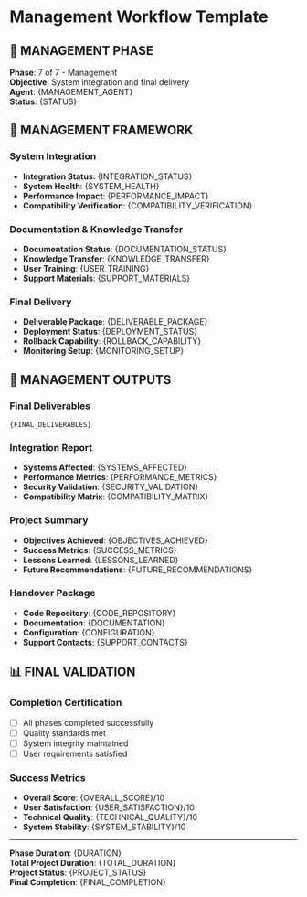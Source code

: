 # Management Workflow Template

## 🎯 MANAGEMENT PHASE

**Phase**: 7 of 7 - Management  
**Objective**: System integration and final delivery  
**Agent**: {MANAGEMENT_AGENT}  
**Status**: {STATUS}  

## 🔧 MANAGEMENT FRAMEWORK

### System Integration
- **Integration Status**: {INTEGRATION_STATUS}
- **System Health**: {SYSTEM_HEALTH}
- **Performance Impact**: {PERFORMANCE_IMPACT}
- **Compatibility Verification**: {COMPATIBILITY_VERIFICATION}

### Documentation & Knowledge Transfer
- **Documentation Status**: {DOCUMENTATION_STATUS}
- **Knowledge Transfer**: {KNOWLEDGE_TRANSFER}
- **User Training**: {USER_TRAINING}
- **Support Materials**: {SUPPORT_MATERIALS}

### Final Delivery
- **Deliverable Package**: {DELIVERABLE_PACKAGE}
- **Deployment Status**: {DEPLOYMENT_STATUS}
- **Rollback Capability**: {ROLLBACK_CAPABILITY}
- **Monitoring Setup**: {MONITORING_SETUP}

## 🎯 MANAGEMENT OUTPUTS

### Final Deliverables
```
{FINAL_DELIVERABLES}
```

### Integration Report
- **Systems Affected**: {SYSTEMS_AFFECTED}
- **Performance Metrics**: {PERFORMANCE_METRICS}
- **Security Validation**: {SECURITY_VALIDATION}
- **Compatibility Matrix**: {COMPATIBILITY_MATRIX}

### Project Summary
- **Objectives Achieved**: {OBJECTIVES_ACHIEVED}
- **Success Metrics**: {SUCCESS_METRICS}
- **Lessons Learned**: {LESSONS_LEARNED}
- **Future Recommendations**: {FUTURE_RECOMMENDATIONS}

### Handover Package
- **Code Repository**: {CODE_REPOSITORY}
- **Documentation**: {DOCUMENTATION}
- **Configuration**: {CONFIGURATION}
- **Support Contacts**: {SUPPORT_CONTACTS}

## 📊 FINAL VALIDATION

### Completion Certification
- [ ] All phases completed successfully
- [ ] Quality standards met
- [ ] System integrity maintained
- [ ] User requirements satisfied

### Success Metrics
- **Overall Score**: {OVERALL_SCORE}/10
- **User Satisfaction**: {USER_SATISFACTION}/10
- **Technical Quality**: {TECHNICAL_QUALITY}/10
- **System Stability**: {SYSTEM_STABILITY}/10

---

**Phase Duration**: {DURATION}  
**Total Project Duration**: {TOTAL_DURATION}  
**Project Status**: {PROJECT_STATUS}  
**Final Completion**: {FINAL_COMPLETION}